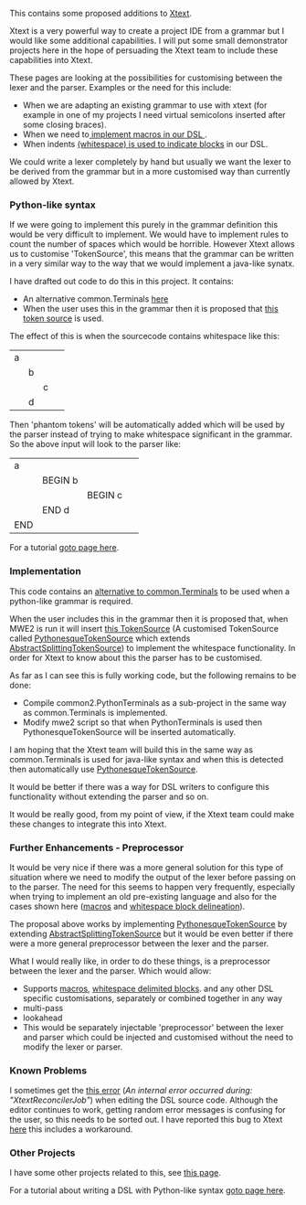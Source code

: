 <p>This contains some proposed additions to <a href="https://github.com/eclipse/xtext">Xtext</a>.</p>
<p>Xtext is a very powerful way to create a project IDE from a grammar but I would like some additional capabilities. I will put some small demonstrator projects here in the hope of persuading the Xtext team to include these capabilities into Xtext. </p>
<p>These pages are looking at the possibilities for customising between the lexer and the parser. Examples or the need for this include:</p>
<ul>
  <li>When we are adapting an existing grammar to use with xtext (for example in one of my projects I need virtual semicolons inserted after some closing braces).</li>
  <li> When we need to<a href="https://github.com/martinbaker/xtextadd/tree/master/macro"> implement macros in our DSL </a>.</li>
  <li> When indents <a href="https://github.com/martinbaker/xtextadd/tree/master/whitespaceblock">(whitespace) is used to indicate blocks</a> in our DSL.</li>
</ul>
<p>We could write a lexer completely by hand but usually we want the lexer to be derived from the grammar but in a more customised way than currently allowed by Xtext.</p>
<h3>Python-like syntax</h3>
<p>If we were going to implement this purely in the grammar definition this would be very difficult to implement. We would have to implement rules to count the number of spaces which would be horrible. However Xtext allows us to customise 'TokenSource', this means that the grammar can be written in a very similar way to the way that we would implement a java-like synatx.</p>
<p>I have drafted out code to do this in this project. It contains:</p>
<ul>
  <li>An alternative common.Terminals <a href="https://github.com/martinbaker/xtextadd/blob/master/whitespaceblock/com.euclideanspace.whitespaceblock/src/com/euclideanspace/whitespaceblock/common2/PythonTerminals.xtext">here</a></li>
  <li>  When the user uses this in the grammar then it is proposed that <a href="https://github.com/martinbaker/xtextadd/blob/master/whitespaceblock/com.euclideanspace.whitespaceblock/src/com/euclideanspace/whitespaceblock/PythonesqueTokenSource.java">this token source</a> is used.</li>
</ul>
<p>The effect of this is when the sourcecode contains whitespace like this:</p>
<table>
  <tr>
    <td>a</td>
    <td>&nbsp;</td>
    <td>&nbsp;</td>
    <td>&nbsp;</td>
  </tr>
  <tr>
    <td>&nbsp;</td>
    <td>b</td>
    <td>&nbsp;</td>
    <td>&nbsp;</td>
  </tr>
  <tr>
    <td>&nbsp;</td>
    <td>&nbsp;</td>
    <td>c</td>
    <td>&nbsp;</td>
  </tr>
  <tr>
    <td>&nbsp;</td>
    <td>d</td>
    <td>&nbsp;</td>
    <td>&nbsp;</td>
  </tr>
</table>
<p>Then 'phantom tokens' will be automatically added which will be used by the parser instead of trying to make whitespace significant in the grammar. So the above input will look to the parser like:</p>
<table>
  <tr>
    <td>a</td>
    <td>&nbsp;</td>
    <td>&nbsp;</td>
    <td>&nbsp;</td>
  </tr>
  <tr>
    <td>&nbsp;</td>
    <td>BEGIN b</td>
    <td>&nbsp;</td>
    <td>&nbsp;</td>
  </tr>
  <tr>
    <td>&nbsp;</td>
    <td>&nbsp;</td>
    <td>BEGIN c</td>
    <td>&nbsp;</td>
  </tr>
  <tr>
    <td>&nbsp;</td>
    <td>END d</td>
    <td>&nbsp;</td>
    <td>&nbsp;</td>
  </tr>
  <tr>
    <td>END</td>
    <td>&nbsp;</td>
    <td>&nbsp;</td>
    <td>&nbsp;</td>
  </tr>
</table>
<p>For a tutorial <a href="https://github.com/martinbaker/xtextadd/tree/master/pbase">goto page here</a>. </p>
<h3>Implementation</h3>
<p>This code contains an <a href="https://github.com/martinbaker/xtextadd/blob/master/whitespaceblock/com.euclideanspace.whitespaceblock/src/com/euclideanspace/whitespaceblock/common2/PythonTerminals.xtext">alternative to common.Terminals</a> to be used when a python-like grammar is required.

When the user includes this in the grammar then it is proposed that, when MWE2 is run it will insert <a href="https://github.com/martinbaker/xtextadd/blob/master/whitespaceblock/com.euclideanspace.whitespaceblock/src/com/euclideanspace/whitespaceblock/PythonesqueTokenSource.java">this TokenSource</a>  (A customised TokenSource called <a href="https://github.com/martinbaker/xtextadd/blob/master/whitespaceblock/com.euclideanspace.whitespaceblock/src/com/euclideanspace/whitespaceblock/PythonesqueTokenSource.java">PythonesqueTokenSource</a> which extends <a href="https://github.com/eclipse/xtext/blob/master/plugins/org.eclipse.xtext/src/org/eclipse/xtext/parser/antlr/AbstractSplittingTokenSource.java">AbstractSplittingTokenSource</a>) to implement the whitespace functionality. In order for Xtext to know about this the parser has to be customised. </p>
<p> As far as I can see this is fully working code, but the following remains to be done:</p>
<ul>
  <li>Compile common2.PythonTerminals as a sub-project in the same way as common.Terminals is implemented.</li>
  <li>Modify mwe2 script so that when PythonTerminals is used then PythonesqueTokenSource will be inserted automatically.</li>
</ul>
<p>I am hoping that the Xtext team will build this in the same way as common.Terminals is used for java-like syntax and when this is detected then automatically use <a href="https://github.com/martinbaker/xtextadd/blob/master/whitespaceblock/com.euclideanspace.whitespaceblock/src/com/euclideanspace/whitespaceblock/PythonesqueTokenSource.java">PythonesqueTokenSource</a>. </p>
<p>It would be better if there was a way for DSL writers to configure this functionality without extending the parser and so on.</p>
<p>It would be really good, from my point of view, if the Xtext team could make these changes to integrate this into Xtext.</p>
<h3>Further Enhancements - Preprocessor</h3>
<p>It would be very nice if there was a more general solution for this type of situation where we need to modify the output of the lexer before passing on to the parser. The need for this seems to happen very frequently, especially when trying to implement an old pre-existing language and also for the cases shown here (<a href="https://github.com/martinbaker/xtextadd/tree/master/macro">macros</a> and <a href="https://github.com/martinbaker/xtextadd/tree/master/whitespaceblock">whitespace block delineation</a>). </p>
<p>The proposal above works by implementing <a href="https://github.com/martinbaker/xtextadd/blob/master/whitespaceblock/com.euclideanspace.whitespaceblock/src/com/euclideanspace/whitespaceblock/PythonesqueTokenSource.java">PythonesqueTokenSource</a> by extending <a href="https://github.com/eclipse/xtext/blob/master/plugins/org.eclipse.xtext/src/org/eclipse/xtext/parser/antlr/AbstractSplittingTokenSource.java">AbstractSplittingTokenSource</a> but it would be even better if there were a more general preprocessor between the lexer and the parser. </p>
<p>What I would really like, in order to do these things, is a preprocessor between the lexer and the parser. Which would allow: </p>
<ul>
  <li>Supports <a href="https://github.com/martinbaker/xtextadd/tree/master/macro">macros</a>, <a href="https://github.com/martinbaker/xtextadd/tree/master/whitespaceblock">whitespace delimited blocks</a>. and any other DSL specific customisations, separately or combined together in any way </li>
  <li>multi-pass</li>
  <li>lookahead</li>
  <li>This would be separately injectable 'preprocessor' between the lexer and parser which could be injected and customised without the need to modify the lexer or parser. </li>
</ul>
<h3>Known Problems</h3>
<p>I sometimes get the <a href="https://github.com/martinbaker/xtextadd/blob/master/pbase/notes/troubleshooting.md#XtextReconcilerJob">this error</a> (<em>An internal error occurred during: &quot;XtextReconcilerJob&quot;</em>) when editing the DSL source code. Although the editor continues to work, getting random error messages is confusing for the user, so this needs to be sorted out. I have reported this bug to Xtext <a href="https://bugs.eclipse.org/bugs/show_bug.cgi?id=455908">here</a> this includes a workaround.</p>
<h3>Other Projects</h3>
<p>I have some other projects related to this, see <a href="https://github.com/martinbaker/xtextadd">this page</a>.</p>
<p>For a tutorial about writing a DSL with Python-like syntax <a href="https://github.com/martinbaker/xtextadd/tree/master/pbase">goto page here</a>. </p>